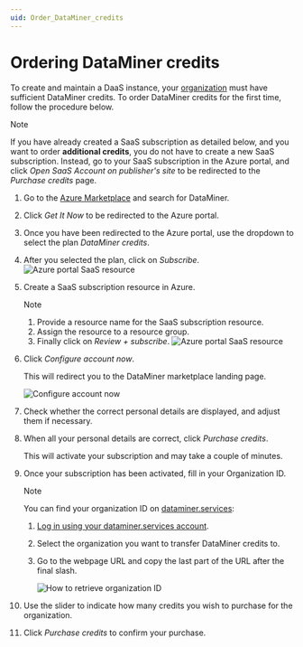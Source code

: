 ```yaml
---
uid: Order_DataMiner_credits
---
```


# Ordering DataMiner credits

To create and maintain a DaaS instance, your [organization](xref:Pricing_Usage_based_service#organization) must have sufficient DataMiner credits. To order DataMiner credits for the first time, follow the procedure below.

> [!NOTE]
> If you have already created a SaaS subscription as detailed below, and you want to order **additional credits**, you do not have to create a new SaaS subscription. Instead, go to your SaaS subscription in the Azure portal, and click *Open SaaS Account on publisher's site* to be redirected to the *Purchase credits* page.

1. Go to the [Azure Marketplace](https://azuremarketplace.microsoft.com/) and search for DataMiner.

1. Click *Get It Now* to be redirected to the Azure portal.

1. Once you have been redirected to the Azure portal, use the dropdown to select the plan *DataMiner credits*.

1. After you selected the plan, click on *Subscribe*.
    ![Azure portal SaaS resource](~/user-guide/images/Azure-SaaS-Resource.png)

1. Create a SaaS subscription resource in Azure.
    > [!NOTE]
    > 1. Provide a resource name for the SaaS subscription resource.
    > 1. Assign the resource to a resource group.
    > 1. Finally click on *Review + subscribe*.
    ![Azure portal SaaS resource](~/user-guide/images/Azure-SaaS-Resource.png)

1. Click *Configure account now*.

   This will redirect you to the DataMiner marketplace landing page.

   ![Configure account now](~/user-guide/images/Azure_Portal_Configure.png)

1. Check whether the correct personal details are displayed, and adjust them if necessary.

1. When all your personal details are correct, click *Purchase credits*.

   This will activate your subscription and may take a couple of minutes.

1. Once your subscription has been activated, fill in your Organization ID.

   > [!NOTE]
   > You can find your organization ID on [dataminer.services](https://dataminer.services):
   >
   > 1. [Log in using your dataminer.services account](xref:Logging_on_to_the_DataMiner_Cloud_Platform).
   > 1. Select the organization you want to transfer DataMiner credits to.
   > 1. Go to the webpage URL and copy the last part of the URL after the final slash.
   >
   >    ![How to retrieve organization ID](~/user-guide/images/Retrieve_Organization_ID.gif)

1. Use the slider to indicate how many credits you wish to purchase for the organization.

1. Click *Purchase credits* to confirm your purchase.
